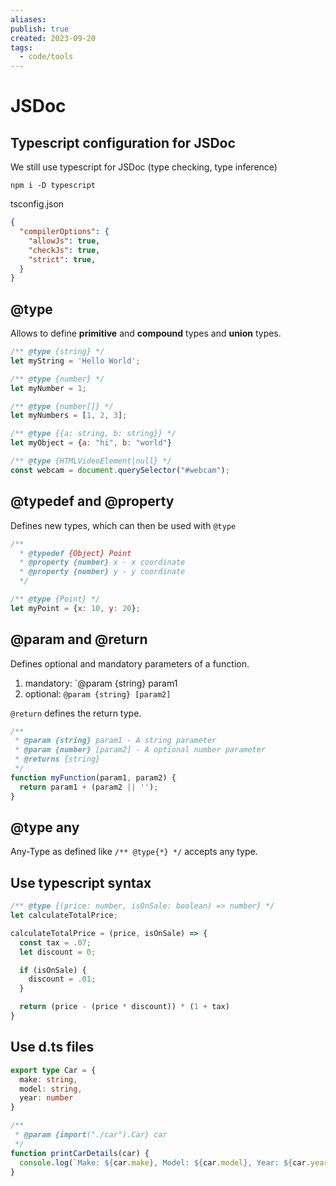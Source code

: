 ```yaml
---
aliases: 
publish: true
created: 2023-09-20
tags:
  - code/tools
---
```

# JSDoc

## Typescript configuration for JSDoc
We still use typescript for JSDoc (type checking, type inference)
```shell
npm i -D typescript
```

tsconfig.json
```json
{
  "compilerOptions": {
    "allowJs": true,
    "checkJs": true,
    "strict": true,
  }
}
```

## @type
Allows to define **primitive** and **compound** types and **union** types. 

```js
/** @type {string} */
let myString = 'Hello World';

/** @type {number} */
let myNumber = 1;

/** @type {number[]} */
let myNumbers = [1, 2, 3];

/** @type {{a: string, b: string}} */
let myObject = {a: "hi", b: "world"}

/** @type {HTMLVideoElement|null} */
const webcam = document.querySelector("#webcam");

```

## @typedef and @property
Defines new types, which can then be used with `@type`

```javascript
/**
  * @typedef {Object} Point
  * @property {number} x - x coordinate
  * @property {number} y - y coordinate
  */

/** @type {Point} */
let myPoint = {x: 10, y: 20};
```

## @param and @return
Defines optional and mandatory parameters of a function.
1. mandatory: `@param {string} param1
2. optional: `@param {string} [param2]`

`@return` defines the return type.

```js
/**
 * @param {string} param1 - A string parameter
 * @param {number} [param2] - A optional number parameter
 * @returns {string}
 */
function myFunction(param1, param2) {
  return param1 + (param2 || '');
}
```

## @type any

Any-Type as defined like `/** @type{*} */` accepts any type.

## Use typescript syntax
```js
/** @type {(price: number, isOnSale: boolean) => number} */
let calculateTotalPrice;

calculateTotalPrice = (price, isOnSale) => {
  const tax = .07;
  let discount = 0;

  if (isOnSale) {
    discount = .01;
  }

  return (price - (price * discount)) * (1 + tax)
}
```

## Use d.ts files

```typescript
export type Car = {
  make: string,
  model: string,
  year: number
}
```

```javascript
/**
 * @param {import("./car").Car} car
 */
function printCarDetails(car) {
  console.log(`Make: ${car.make}, Model: ${car.model}, Year: ${car.year}`)
}
```